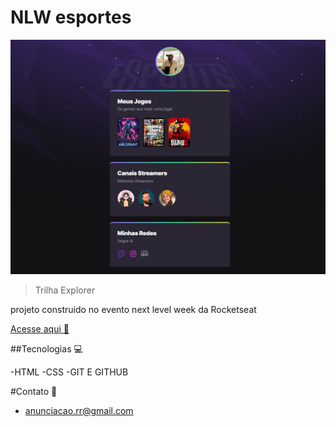# NLW esportes 

![preview](./.github/preview.png)

> Trilha Explorer

projeto construido no evento next level week da Rocketseat

[Acesse aqui 🔗](https://anunciaca0.github.io/nlw-esportes-explorer/)

##Tecnologias 💻

-HTML
-CSS
-GIT E GITHUB

#Contato 📱

- anunciacao.rr@gmail.com
